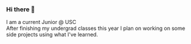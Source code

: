 ### Hi there 👋

I am a current Junior @ USC <br />
After finishing my undergrad classes this year I plan on working on some side projects using what I've learned.

